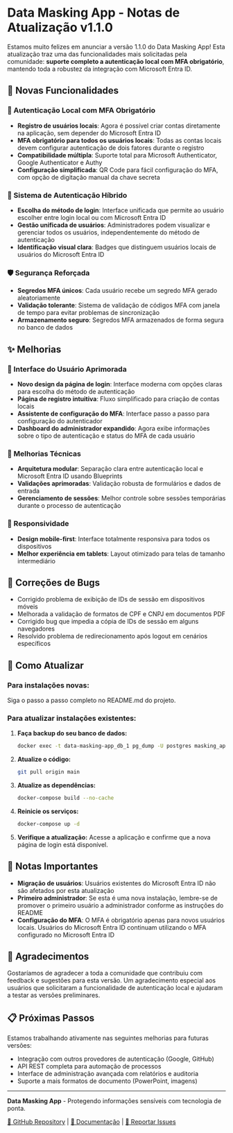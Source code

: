 # Data Masking App - Notas de Atualização v1.1.0

Estamos muito felizes em anunciar a versão 1.1.0 do Data Masking App! Esta atualização traz uma das funcionalidades mais solicitadas pela comunidade: **suporte completo a autenticação local com MFA obrigatório**, mantendo toda a robustez da integração com Microsoft Entra ID.

## 🚀 Novas Funcionalidades

### 🔐 Autenticação Local com MFA Obrigatório
- **Registro de usuários locais**: Agora é possível criar contas diretamente na aplicação, sem depender do Microsoft Entra ID
- **MFA obrigatório para todos os usuários locais**: Todas as contas locais devem configurar autenticação de dois fatores durante o registro
- **Compatibilidade múltipla**: Suporte total para Microsoft Authenticator, Google Authenticator e Authy
- **Configuração simplificada**: QR Code para fácil configuração do MFA, com opção de digitação manual da chave secreta

### 🔑 Sistema de Autenticação Híbrido
- **Escolha do método de login**: Interface unificada que permite ao usuário escolher entre login local ou com Microsoft Entra ID
- **Gestão unificada de usuários**: Administradores podem visualizar e gerenciar todos os usuários, independentemente do método de autenticação
- **Identificação visual clara**: Badges que distinguem usuários locais de usuários do Microsoft Entra ID

### 🛡️ Segurança Reforçada
- **Segredos MFA únicos**: Cada usuário recebe um segredo MFA gerado aleatoriamente
- **Validação tolerante**: Sistema de validação de códigos MFA com janela de tempo para evitar problemas de sincronização
- **Armazenamento seguro**: Segredos MFA armazenados de forma segura no banco de dados

## ✨ Melhorias

### 🎨 Interface do Usuário Aprimorada
- **Novo design da página de login**: Interface moderna com opções claras para escolha do método de autenticação
- **Página de registro intuitiva**: Fluxo simplificado para criação de contas locais
- **Assistente de configuração do MFA**: Interface passo a passo para configuração do autenticador
- **Dashboard do administrador expandido**: Agora exibe informações sobre o tipo de autenticação e status do MFA de cada usuário

### 🔧 Melhorias Técnicas
- **Arquitetura modular**: Separação clara entre autenticação local e Microsoft Entra ID usando Blueprints
- **Validações aprimoradas**: Validação robusta de formulários e dados de entrada
- **Gerenciamento de sessões**: Melhor controle sobre sessões temporárias durante o processo de autenticação

### 📱 Responsividade
- **Design mobile-first**: Interface totalmente responsiva para todos os dispositivos
- **Melhor experiência em tablets**: Layout otimizado para telas de tamanho intermediário

## 🐛 Correções de Bugs

- Corrigido problema de exibição de IDs de sessão em dispositivos móveis
- Melhorada a validação de formatos de CPF e CNPJ em documentos PDF
- Corrigido bug que impedia a cópia de IDs de sessão em alguns navegadores
- Resolvido problema de redirecionamento após logout em cenários específicos

## 🔄 Como Atualizar

### Para instalações novas:
Siga o passo a passo completo no README.md do projeto.

### Para atualizar instalações existentes:

1. **Faça backup do seu banco de dados:**
   ```bash
   docker exec -t data-masking-app_db_1 pg_dump -U postgres masking_app > backup.sql
   ```

2. **Atualize o código:**
   ```bash
   git pull origin main
   ```

3. **Atualize as dependências:**
   ```bash
   docker-compose build --no-cache
   ```

4. **Reinicie os serviços:**
   ```bash
   docker-compose up -d
   ```

5. **Verifique a atualização:**
   Acesse a aplicação e confirme que a nova página de login está disponível.

## 📝 Notas Importantes

- **Migração de usuários**: Usuários existentes do Microsoft Entra ID não são afetados por esta atualização
- **Primeiro administrador**: Se esta é uma nova instalação, lembre-se de promover o primeiro usuário a administrador conforme as instruções do README
- **Configuração do MFA**: O MFA é obrigatório apenas para novos usuários locais. Usuários do Microsoft Entra ID continuam utilizando o MFA configurado no Microsoft Entra ID

## 🙏 Agradecimentos

Gostaríamos de agradecer a toda a comunidade que contribuiu com feedback e sugestões para esta versão. Um agradecimento especial aos usuários que solicitaram a funcionalidade de autenticação local e ajudaram a testar as versões preliminares.

## 📋 Próximas Passos

Estamos trabalhando ativamente nas seguintes melhorias para futuras versões:

- Integração com outros provedores de autenticação (Google, GitHub)
- API REST completa para automação de processos
- Interface de administração avançada com relatórios e auditoria
- Suporte a mais formatos de documento (PowerPoint, imagens)

---

**Data Masking App** - Protegendo informações sensíveis com tecnologia de ponta.

[🔗 GitHub Repository](https://github.com/brunodbz/data-masking-app) | [📖 Documentação](https://github.com/brunodbz/data-masking-app/blob/main/README.md) | [🐛 Reportar Issues](https://github.com/brunodbz/data-masking-app/issues)